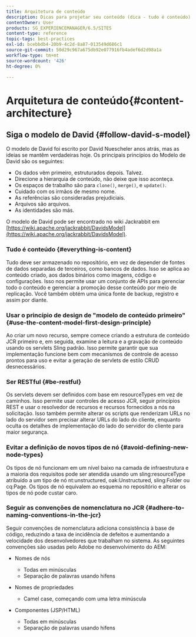 ```yaml
---
title: Arquitetura de conteúdo
description: Dicas para projetar seu conteúdo (dica - tudo é conteúdo)
contentOwner: User
products: SG_EXPERIENCEMANAGER/6.5/SITES
content-type: reference
topic-tags: best-practices
exl-id: bcebbdb4-20b9-4c2d-8a87-013549d686c1
source-git-commit: 50d29c967a675db92e077916fb4adef6d2d98a1a
workflow-type: tm+mt
source-wordcount: '426'
ht-degree: 0%

---
```


# Arquitetura de conteúdo{#content-architecture}

## Siga o modelo de David {#follow-david-s-model}

O modelo de David foi escrito por David Nuescheler anos atrás, mas as ideias se mantêm verdadeiras hoje. Os principais princípios do Modelo de David são os seguintes:

* Os dados vêm primeiro, estruturados depois. Talvez.
* Direcione a hierarquia de conteúdo, não deixe que isso aconteça.
* Os espaços de trabalho são para `clone()`, `merge()`, e `update()`.
* Cuidado com os irmãos de mesmo nome.
* As referências são consideradas prejudiciais.
* Arquivos são arquivos.
* As identidades são más.

O modelo de David pode ser encontrado no wiki Jackrabbit em [https://wiki.apache.org/jackrabbit/DavidsModel](https://wiki.apache.org/jackrabbit/DavidsModel).

### Tudo é conteúdo {#everything-is-content}

Tudo deve ser armazenado no repositório, em vez de depender de fontes de dados separadas de terceiros, como bancos de dados. Isso se aplica ao conteúdo criado, aos dados binários como imagens, código e configurações. Isso nos permite usar um conjunto de APIs para gerenciar todo o conteúdo e gerenciar a promoção desse conteúdo por meio de replicação. Você também obtém uma única fonte de backup, registro e assim por diante.

### Usar o princípio de design de &quot;modelo de conteúdo primeiro&quot; {#use-the-content-model-first-design-principle}

Ao criar um novo recurso, sempre comece criando a estrutura de conteúdo JCR primeiro e, em seguida, examine a leitura e a gravação de conteúdo usando os servlets Sling padrão. Isso permite garantir que sua implementação funcione bem com mecanismos de controle de acesso prontos para uso e evitar a geração de servlets de estilo CRUD desnecessários.

### Ser RESTful {#be-restful}

Os servlets devem ser definidos com base em resourceTypes em vez de caminhos. Isso permite usar controles de acesso JCR, seguir princípios REST e usar o resolvedor de recursos e recursos fornecidos a nós na solicitação. Isso também permite alterar os scripts que renderizam URLs no lado do servidor sem precisar alterar URLs do lado do cliente, enquanto oculta os detalhes de implementação do lado do servidor do cliente para maior segurança.

### Evitar a definição de novos tipos de nó {#avoid-defining-new-node-types}

Os tipos de nó funcionam em um nível baixo na camada de infraestrutura e a maioria dos requisitos pode ser atendida usando um sling:resourceType atribuído a um tipo de nó nt:unstructured, oak:Unstructured, sling:Folder ou cq:Page. Os tipos de nó equivalem ao esquema no repositório e alterar os tipos de nó pode custar caro.

### Seguir as convenções de nomenclatura no JCR {#adhere-to-naming-conventions-in-the-jcr}

Seguir convenções de nomenclatura adiciona consistência à base de código, reduzindo a taxa de incidência de defeitos e aumentando a velocidade dos desenvolvedores que trabalham no sistema. As seguintes convenções são usadas pelo Adobe no desenvolvimento do AEM:

* Nomes de nós

   * Todas em minúsculas
   * Separação de palavras usando hifens

* Nomes de propriedades

   * Camel case, começando com uma letra minúscula

* Componentes (JSP/HTML)

   * Todas em minúsculas
   * Separação de palavras usando hifens

